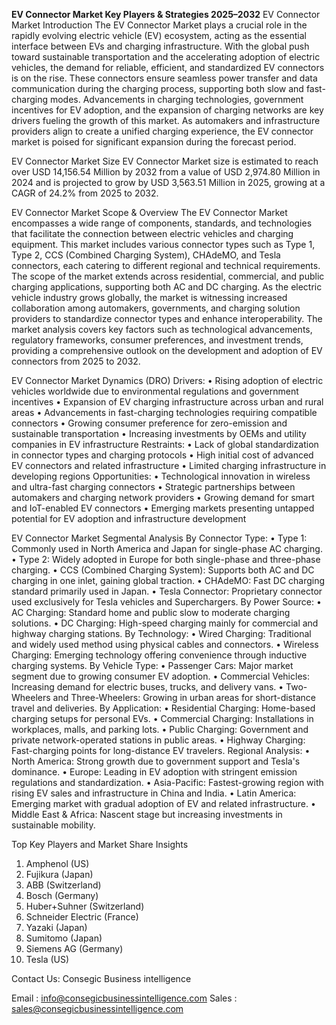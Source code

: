  **EV Connector Market Key Players & Strategies 2025–2032**
 EV Connector Market 
Introduction
The EV Connector Market plays a crucial role in the rapidly evolving electric vehicle (EV) ecosystem, acting as the essential interface between EVs and charging infrastructure. With the global push toward sustainable transportation and the accelerating adoption of electric vehicles, the demand for reliable, efficient, and standardized EV connectors is on the rise. These connectors ensure seamless power transfer and data communication during the charging process, supporting both slow and fast-charging modes. Advancements in charging technologies, government incentives for EV adoption, and the expansion of charging networks are key drivers fueling the growth of this market. As automakers and infrastructure providers align to create a unified charging experience, the EV connector market is poised for significant expansion during the forecast period.
 
EV Connector Market Size
EV Connector Market size is estimated to reach over USD 14,156.54 Million by 2032 from a value of USD 2,974.80 Million in 2024 and is projected to grow by USD 3,563.51 Million in 2025, growing at a CAGR of 24.2% from 2025 to 2032.

EV Connector Market Scope & Overview
The EV Connector Market encompasses a wide range of components, standards, and technologies that facilitate the connection between electric vehicles and charging equipment. This market includes various connector types such as Type 1, Type 2, CCS (Combined Charging System), CHAdeMO, and Tesla connectors, each catering to different regional and technical requirements. The scope of the market extends across residential, commercial, and public charging applications, supporting both AC and DC charging. As the electric vehicle industry grows globally, the market is witnessing increased collaboration among automakers, governments, and charging solution providers to standardize connector types and enhance interoperability. The market analysis covers key factors such as technological advancements, regulatory frameworks, consumer preferences, and investment trends, providing a comprehensive outlook on the development and adoption of EV connectors from 2025 to 2032.

EV Connector Market Dynamics (DRO)
Drivers:
•	Rising adoption of electric vehicles worldwide due to environmental regulations and government incentives
•	Expansion of EV charging infrastructure across urban and rural areas
•	Advancements in fast-charging technologies requiring compatible connectors
•	Growing consumer preference for zero-emission and sustainable transportation
•	Increasing investments by OEMs and utility companies in EV infrastructure
Restraints:
•	Lack of global standardization in connector types and charging protocols
•	High initial cost of advanced EV connectors and related infrastructure
•	Limited charging infrastructure in developing regions
Opportunities:
•	Technological innovation in wireless and ultra-fast charging connectors
•	Strategic partnerships between automakers and charging network providers
•	Growing demand for smart and IoT-enabled EV connectors
•	Emerging markets presenting untapped potential for EV adoption and infrastructure development

EV Connector Market Segmental Analysis
By Connector Type:
•	Type 1: Commonly used in North America and Japan for single-phase AC charging.
•	Type 2: Widely adopted in Europe for both single-phase and three-phase charging.
•	CCS (Combined Charging System): Supports both AC and DC charging in one inlet, gaining global traction.
•	CHAdeMO: Fast DC charging standard primarily used in Japan.
•	Tesla Connector: Proprietary connector used exclusively for Tesla vehicles and Superchargers.
By Power Source:
•	AC Charging: Standard home and public slow to moderate charging solutions.
•	DC Charging: High-speed charging mainly for commercial and highway charging stations.
By Technology:
•	Wired Charging: Traditional and widely used method using physical cables and connectors.
•	Wireless Charging: Emerging technology offering convenience through inductive charging systems.
By Vehicle Type:
•	Passenger Cars: Major market segment due to growing consumer EV adoption.
•	Commercial Vehicles: Increasing demand for electric buses, trucks, and delivery vans.
•	Two-Wheelers and Three-Wheelers: Growing in urban areas for short-distance travel and deliveries.
By Application:
•	Residential Charging: Home-based charging setups for personal EVs.
•	Commercial Charging: Installations in workplaces, malls, and parking lots.
•	Public Charging: Government and private network-operated stations in public areas.
•	Highway Charging: Fast-charging points for long-distance EV travelers.
Regional Analysis:
•	North America: Strong growth due to government support and Tesla's dominance.
•	Europe: Leading in EV adoption with stringent emission regulations and standardization.
•	Asia-Pacific: Fastest-growing region with rising EV sales and infrastructure in China and India.
•	Latin America: Emerging market with gradual adoption of EV and related infrastructure.
•	Middle East & Africa: Nascent stage but increasing investments in sustainable mobility.

Top Key Players and Market Share Insights
1.	Amphenol (US)
2.	Fujikura (Japan)
3.	ABB (Switzerland)
4.	Bosch (Germany)
5.	Huber+Suhner (Switzerland)
6.	Schneider Electric (France)
7.	Yazaki (Japan)
8.	Sumitomo (Japan)
9.	Siemens AG (Germany)
10.	Tesla (US)

Contact Us:
Consegic Business intelligence
 
Email :   info@consegicbusinessintelligence.com
Sales :  sales@consegicbusinessintelligence.com

